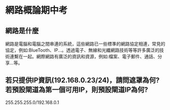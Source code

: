 # 網路概論期中考
## 網路是什麼
網路是電腦和電腦之間串連的系統，這些網路已一些標準的網路協定相連，常見的協定，例如:BlueTooth、IP...。透過電子、無線和光纖網路技術等等許多廣泛的技術連繫在一起。網際網路有廣泛的資訊和資源，例如:檔案、電子郵件、通話、分享...等。
## 若只提供IP資訊(192.168.0.23/24)，請問遮罩為何?若預設閘道為第一個可用IP，則預設閘道IP為何?
255.255.255.0/192.168.0.1